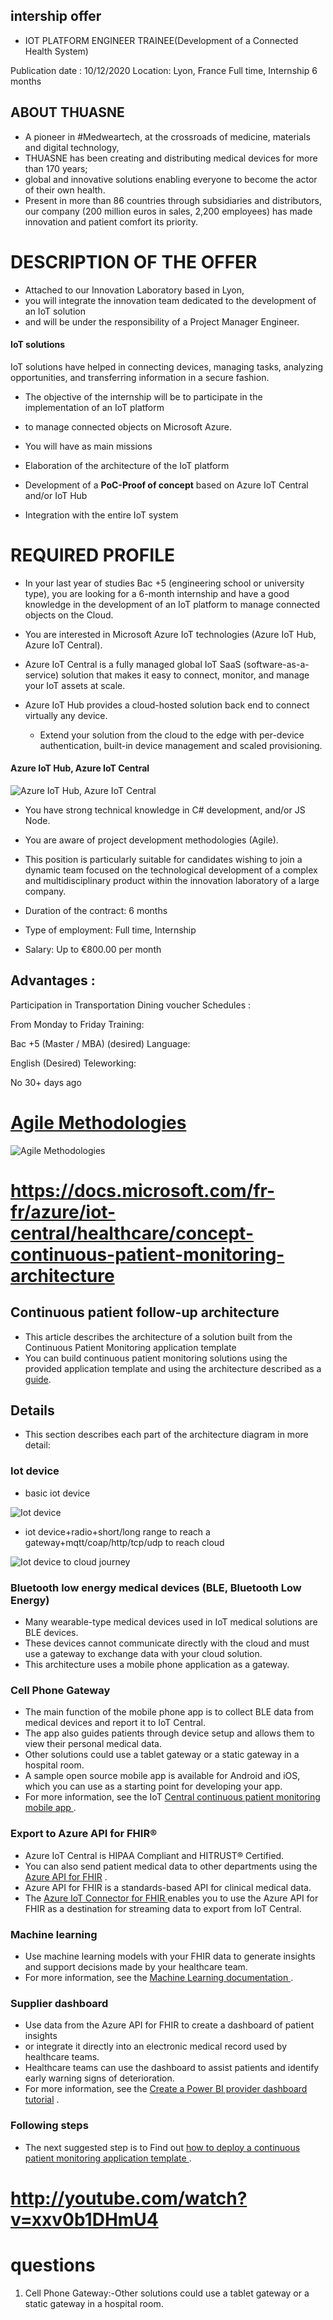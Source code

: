 ## intership offer

- IOT PLATFORM ENGINEER TRAINEE(Development of a Connected Health System)

Publication date : 10/12/2020
Location: Lyon, France
Full time, Internship 6 months
## ABOUT THUASNE

- A pioneer in #Medweartech, at the crossroads of medicine, materials and digital technology, 
- THUASNE has been creating and distributing medical devices for more than 170 years; 
- global and innovative solutions enabling everyone to become the actor of their own health. 
- Present in more than 86 countries through subsidiaries and distributors, our company (200 million euros in sales, 2,200 employees) has made innovation and patient comfort its priority.

# DESCRIPTION OF THE OFFER

- Attached to our Innovation Laboratory based in Lyon, 
- you will integrate the innovation team dedicated to the development of an IoT solution
- and will be under the responsibility of a Project Manager Engineer.

#### IoT solutions
IoT solutions have helped in connecting devices, managing tasks, analyzing opportunities, and transferring information in a secure fashion.

- The objective of the internship will be to participate in the implementation of an IoT platform 
- to manage connected objects on Microsoft Azure.

- You will have as main missions

- Elaboration of the architecture of the IoT platform
- Development of a **PoC-Proof of concept** based on Azure IoT Central and/or IoT Hub
- Integration with the entire IoT system
# REQUIRED PROFILE

- In your last year of studies Bac +5 (engineering school or university type), you are looking for a 6-month internship and have a good knowledge in the development of an IoT platform to manage connected objects on the Cloud.

- You are interested in Microsoft Azure IoT technologies (Azure IoT Hub, Azure IoT Central).
- Azure IoT Central is a fully managed global IoT SaaS (software-as-a-service) solution that makes it easy to connect, monitor, and manage your IoT assets at scale.
- Azure IoT Hub provides a cloud-hosted solution back end to connect virtually any device. 
    - Extend your solution from the cloud to the edge with per-device authentication, built-in device management and scaled provisioning.

#### Azure IoT Hub, Azure IoT Central

![Azure IoT Hub, Azure IoT Central](https://github.com/anindameister/IOT-PLATFORM-ENGINEER-TRAINEE/blob/main/snaps/4.PNG)


- You have strong technical knowledge in C# development, and/or JS Node.

- You are aware of project development methodologies (Agile).

- This position is particularly suitable for candidates wishing to join a dynamic team focused on the technological development of a complex and multidisciplinary product within the innovation laboratory of a large company.

- Duration of the contract: 6 months

- Type of employment: Full time, Internship

- Salary: Up to €800.00 per month

## Advantages :

Participation in Transportation
Dining voucher
Schedules :

From Monday to Friday
Training:

Bac +5 (Master / MBA) (desired)
Language:

English (Desired)
Teleworking:

No
30+ days ago

# <a href="https://www.youtube.com/watch?v=XU0llRltyFM">Agile Methodologies<a/>

![Agile Methodologies](https://github.com/anindameister/IOT-PLATFORM-ENGINEER-TRAINEE/blob/main/snaps/1.PNG)

# https://docs.microsoft.com/fr-fr/azure/iot-central/healthcare/concept-continuous-patient-monitoring-architecture

## Continuous patient follow-up architecture
- This article describes the architecture of a solution built from the Continuous Patient Monitoring application template  
- You can build continuous patient monitoring solutions using the provided application template and using the architecture described as a <a href="https://docs.microsoft.com/en-us/azure/iot-central/healthcare/tutorial-continuous-patient-monitoring">guide</a>.

## Details
- This section describes each part of the architecture diagram in more detail:

### Iot device

- basic iot device

![Iot device](https://github.com/anindameister/IOT-PLATFORM-ENGINEER-TRAINEE/blob/main/snaps/2.PNG)

- iot device+radio+short/long range to reach a gateway+mqtt/coap/http/tcp/udp to reach cloud

![Iot device to cloud journey](https://github.com/anindameister/IOT-PLATFORM-ENGINEER-TRAINEE/blob/main/snaps/3.PNG)

### Bluetooth low energy medical devices (BLE, Bluetooth Low Energy)
- Many wearable-type medical devices used in IoT medical solutions are BLE devices. 
- These devices cannot communicate directly with the cloud and must use a gateway to exchange data with your cloud solution. 
- This architecture uses a mobile phone application as a gateway.

### Cell Phone Gateway
- The main function of the mobile phone app is to collect BLE data from medical devices and report it to IoT Central. 
- The app also guides patients through device setup and allows them to view their personal medical data. 
- Other solutions could use a tablet gateway or a static gateway in a hospital room. 
- A sample open source mobile app is available for Android and iOS, which you can use as a starting point for developing your app. 
- For more information, see the IoT <a href="https://docs.microsoft.com/fr-fr/samples/iot-for-all/iotc-cpm-sample/iotc-cpm-sample/">Central continuous patient monitoring mobile app </a>.

### Export to Azure API for FHIR®
- Azure IoT Central is HIPAA Compliant and HITRUST® Certified. 
- You can also send patient medical data to other departments using the <a href="https://docs.microsoft.com/fr-fr/azure/healthcare-apis/overview">Azure API for FHIR</a> . 
- Azure API for FHIR is a standards-based API for clinical medical data. 
- The <a href="https://docs.microsoft.com/fr-fr/azure/healthcare-apis/iot-fhir-portal-quickstart">Azure IoT Connector for FHIR </a>enables you to use the Azure API for FHIR as a destination for streaming data to export from IoT Central.

### Machine learning
- Use machine learning models with your FHIR data to generate insights and support decisions made by your healthcare team. 
- For more information, see the <a href="https://docs.microsoft.com/fr-fr/azure/machine-learning/">Machine Learning documentation </a>.

### Supplier dashboard
- Use data from the Azure API for FHIR to create a dashboard of patient insights
- or integrate it directly into an electronic medical record used by healthcare teams.
- Healthcare teams can use the dashboard to assist patients and identify early warning signs of deterioration.
- For more information, see the <a href="https://docs.microsoft.com/fr-fr/azure/iot-central/healthcare/howto-health-data-triage">Create a Power BI provider dashboard tutorial</a> .

### Following steps
- The next suggested step is to Find out <a href="https://docs.microsoft.com/fr-fr/azure/iot-central/healthcare/tutorial-continuous-patient-monitoring">how to deploy a continuous patient monitoring application template </a>.









# http://youtube.com/watch?v=xxv0b1DHmU4

# questions
1. Cell Phone Gateway:-Other solutions could use a tablet gateway or a static gateway in a hospital room. 
